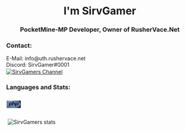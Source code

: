 <h1 align="center">I'm SirvGamer</h1>
<h3 align="center">PocketMine-MP Developer, Owner of RusherVace.Net</h3>

<h3 align="left">Contact:</h3>
<p align="left">
  E-Mail: info@uth.rushervace.net<br>
  Discord: SirvGamer#0001<br>
<a href="https://www.youtube.com/c/SirvGamer" target="blank"><img align="center" src="https://cdn.jsdelivr.net/npm/simple-icons@3.0.1/icons/youtube.svg" alt="SirvGamers Channel" height="30" width="40" /></a>
</p>

<h3 align="left">Languages and Stats:</h3>
<p align="left"> <a href="https://www.php.net" target="_blank"> <img src="https://raw.githubusercontent.com/devicons/devicon/master/icons/php/php-original.svg" alt="php" width="40" height="40"/> </a> </p>

<p>&nbsp;<img align="center" src="https://github-readme-stats.vercel.app/api?username=sirvgamer&show_icons=true&locale=en" alt="SirvGamers stats" /></p>
